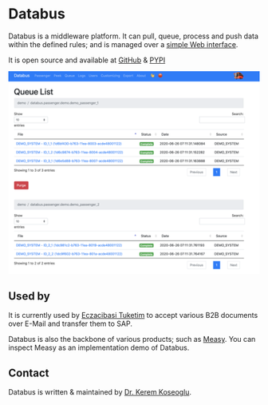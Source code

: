 # Databus

Databus is a middleware platform. It can pull, queue, process and push data within the defined rules; and is managed over a [simple Web interface](web.md).

It is open source and available at [GitHub](https://github.com/keremkoseoglu/databus) & [PYPI](https://pypi.org/project/databus-keremkoseoglu/)

![Databus Queue](img/screenshot.png?raw=true "Databus")

## Used by

It is currently used by [Eczacibasi Tuketim](https://www.eczacibasituketim.com) to accept various B2B documents over E-Mail and transfer them to SAP.

Databus is also the backbone of various products; such as [Measy](https://keremkoseoglu.github.io/measy/). You can inspect Measy as an implementation demo of Databus.

## Contact

Databus is written & maintained by [Dr. Kerem Koseoglu](http://www.keremkoseoglu.com).